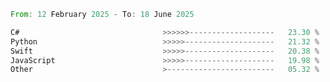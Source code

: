<!--START_SECTION:Languages-->

```rust
From: 12 February 2025 - To: 18 June 2025

C#                                >>>>>>-------------------   23.30 %
Python                            >>>>>--------------------   21.32 %
Swift                             >>>>>--------------------   20.38 %
JavaScript                        >>>>>--------------------   19.98 %
Other                             >------------------------   05.32 %
```

<!--END_SECTION:Languages-->
